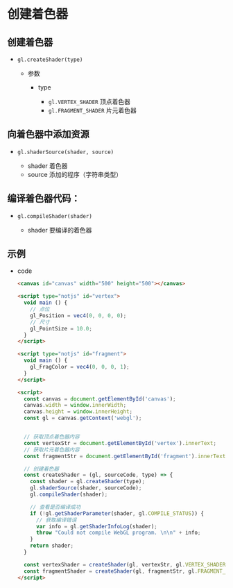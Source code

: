 # 创建着色器

## 创建着色器

+ `gl.createShader(type)`

  + 参数

    + type

      + `gl.VERTEX_SHADER` 顶点着色器
      + `gl.FRAGMENT_SHADER` 片元着色器

## 向着色器中添加资源

+ `gl.shaderSource(shader, source)`

  + shader 着色器
  + source 添加的程序（字符串类型）

## 编译着色器代码：

+ `gl.compileShader(shader)`

  + shader 要编译的着色器


## 示例

+ code

  ```html
  <canvas id="canvas" width="500" height="500"></canvas>

  <script type="notjs" id="vertex">
    void main () {
      // 点位
      gl_Position = vec4(0, 0, 0, 0);
      // 尺寸
      gl_PointSize = 10.0;
    }
  </script>

  <script type="notjs" id="fragment">
    void main () {
      gl_FragColor = vec4(0, 0, 0, 1);
    }
  </script>

  <script>
    const canvas = document.getElementById('canvas');
    canvas.width = window.innerWidth;
    canvas.height = window.innerHeight;
    const gl = canvas.getContext('webgl');


    // 获取顶点着色器内容
    const vertexStr = document.getElementById('vertex').innerText;
    // 获取片元着色器内容
    const fragmentStr = document.getElementById('fragment').innerText;

    // 创建着色器
    const createShader = (gl, sourceCode, type) => {
      const shader = gl.createShader(type);
      gl.shaderSource(shader, sourceCode);
      gl.compileShader(shader);

      // 查看是否编译成功
      if (!gl.getShaderParameter(shader, gl.COMPILE_STATUS)) {
        // 获取编译错误
        var info = gl.getShaderInfoLog(shader);
        throw "Could not compile WebGL program. \n\n" + info;
      }
      return shader;
    }

    const vertexShader = createShader(gl, vertexStr, gl.VERTEX_SHADER); // 创建顶点着色器
    const fragmentShader = createShader(gl, fragmentStr, gl.FRAGMENT_SHADER); // 创建片元着色器
  </script>
  ```



